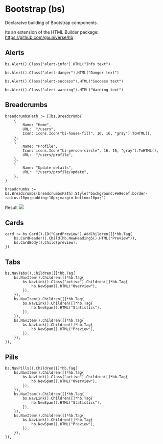 # Bootstrap (bs)

Declaratve building of Bootstrap components. 

Its an extension of the HTML Builder package: https://github.com/gouniverse/hb

## Alerts

```golang
bs.Alert().Class("alert-info").HTML("Info text")

bs.Alert().Class("alert-danger").HTML("Danger text")

bs.Alert().Class("alert-success").HTML("Success text")

bs.Alert().Class("alert-warning").HTML("Warning text")
```

## Breadcrumbs

```golang
breadcrumbsPath := []bs.Breadcrumb{
	{
		Name: "Home",
		URL:  "/users",
		Icon: icons.Icon("bi-house-fill", 16, 16, "gray").ToHTML(),
	},
	{
		Name: "Profile",
		Icon: icons.Icon("bi-person-circle", 16, 16, "gray").ToHTML(),
		URL:  "/users/profile",
	},
	{
		Name: "Update details",
		URL:  "/users/profile/update",
	},
}

breadcrumbs := bs.Breadcrumbs(breadcrumbsPath).Style("background:#e9ecef;border-radius:10px;padding:10px;margin-bottom:10px;")
```

Result
<img src="Breadcrumbs.png" />

## Cards

```golang
card := bs.Card().ID("CardPreview").AddChildren([]*hb.Tag{
	bs.CardHeader().Child(hb.NewHeading5().HTML("Preview")),
	bs.CardBody().Child(preview),
})
```

## Tabs

```golang
bs.NavTabs().Children([]*hb.Tag{
	bs.NavItem().Children([]*hb.Tag{
		bs.NavLink().Class("active").Children([]*hb.Tag{
			hb.NewSpan().HTML("Overview"),
		}),
	}),
	bs.NavItem().Children([]*hb.Tag{
		bs.NavLink().Children([]*hb.Tag{
			hb.NewSpan().HTML("Statistics"),
		}),
	}),
	bs.NavItem().Children([]*hb.Tag{
		bs.NavLink().Children([]*hb.Tag{
			hb.NewSpan().HTML("Preview"),
		}),
	}),
}),
```

## Pills

```golang
bs.NavPills().Children([]*hb.Tag{
	bs.NavItem().Children([]*hb.Tag{
		bs.NavLink().Class("active").Children([]*hb.Tag{
			hb.NewSpan().HTML("Overview"),
		}),
	}),
	bs.NavItem().Children([]*hb.Tag{
		bs.NavLink().Children([]*hb.Tag{
			hb.NewSpan().HTML("Statistics"),
		}),
	}),
	bs.NavItem().Children([]*hb.Tag{
		bs.NavLink().Children([]*hb.Tag{
			hb.NewSpan().HTML("Preview"),
		}),
	}),
}),
```
